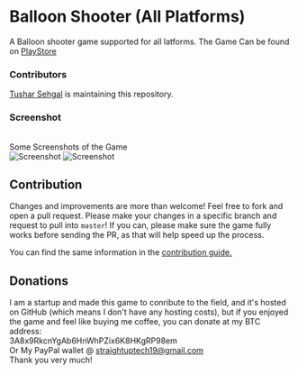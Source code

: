 # Balloon Shooter (All Platforms)
A Balloon shooter game supported for all latforms.
The Game Can be found on <a href = "https://play.google.com/store/apps/details?id=com.thestraightuptech.balloonshooter&hl=en_IN"> PlayStore</a>

### Contributors

[Tushar Sehgal](/https://github.com/straightuptech/)  is maintaining this repository.


### Screenshot
<br>
Some Screenshots of the Game
<br
<img src="https://lh3.googleusercontent.com/ne0_r4J1PEVY_DZEzn__PQ_7fwcWHorK88vO_oKIlVTqva4mnu9vcVD31XmgqGoOg4E=w1280-h562-rw" alt="Screenshot"/>
<img src="https://lh3.googleusercontent.com/XVeaR9gvp1v2zuQgsCdt28nMVNluBz7M-D3tG_3ymwqJnsf24Sx5oBpM-AsaEN8swA=w1280-h562-rw" alt="Screenshot"/>
<img src="https://lh3.googleusercontent.com/5WYXfK2BaVwTh4BfLvVyaUwjq_vElQ0-Ng4Qi_nHitZCZfZyANKKslN-0ee_THQs44M=w1280-h562-rw" alt="Screenshot"/>

## Contribution
Changes and improvements are more than welcome! Feel free to fork and open a pull request. Please make your changes in a specific branch and request to pull into `master`! If you can, please make sure the game fully works before sending the PR, as that will help speed up the process.

You can find the same information in the [contribution guide.](https://github.com/straight-up-technologies/Bow-Shooter-Game/blob/master/CONTRIBUTION.MD)


## Donations
I am a startup and made this game to conribute to the field, and it's hosted on GitHub (which means I don't have any hosting costs), 
but if you enjoyed the game and feel like buying me coffee, you can donate at my BTC address: 
<br>
3A8x9RkcnYgAb6HnWhPZix6K8HKgRP98em
<br>
Or My PayPal wallet @ straightuptech19@gmail.com
<br>
Thank you very much!
